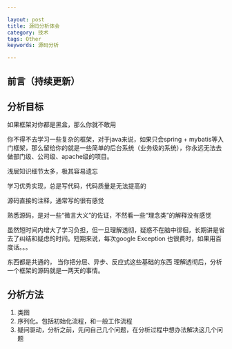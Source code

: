 ```yaml
---

layout: post
title: 源码分析体会
category: 技术
tags: Other
keywords: 源码分析

---
```


## 前言（持续更新）


## 分析目标

如果框架对你都是黑盒，那么你就不敢用

你不得不去学习一些复杂的框架，对于java来说，如果只会spring + mybatis等入门框架，那么留给你的就是一些简单的后台系统（业务级的系统），你永远无法去做部门级、公司级、apache级的项目。

浅层知识细节太多，极其容易遗忘

学习优秀实现，总是写代码，代码质量是无法提高的

源码直接的注释，通常写的很有感觉

熟悉源码，是对一些“微言大义”的佐证，不然看一些“理念类”的解释没有感觉

虽然短时间内增大了学习负担，但一旦理解透彻，疑惑不在脑中徘徊，长期讲是省去了纠结和疑虑的时间。短期来说，每次google Exception 也很费时，如果用百度话。。。

东西都是共通的， 当你把分层、异步、反应式这些基础的东西 理解透彻后，分析一个框架的源码就是一两天的事情。

## 分析方法

1. 类图
2. 序列化。包括初始化流程，和一般工作流程
3. 疑问驱动，分析之前，先问自己几个问题，在分析过程中想办法解决这几个问题